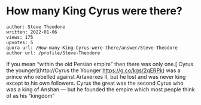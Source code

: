 # How many King Cyrus were there?

	author: Steve Theodore
	written: 2022-01-06
	views: 175
	upvotes: 5
	quora url: /How-many-King-Cyrus-were-there/answer/Steve-Theodore
	author url: /profile/Steve-Theodore


If you mean “within the old Persian empire” then there was only one.[ Cyrus the younger](http://Cyrus the Younger https://g.co/kgs/2qERPk) was a prince who rebelled against Artaxerxes II, but he lost and was never king except to his own followers. Cyrus the great was the second Cyrus who was a king of Anshan — but he founded the empire which most people think of as his “kingdom”

